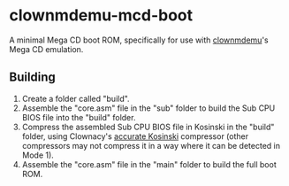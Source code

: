 # clownmdemu-mcd-boot
A minimal Mega CD boot ROM, specifically for use with
[clownmdemu](https://github.com/Clownacy/clownmdemu)'s Mega CD emulation.

## Building
1. Create a folder called "build".
2. Assemble the "core.asm" file in the "sub" folder to build the Sub CPU BIOS
   file into the "build" folder.
3. Compress the assembled Sub CPU BIOS file in Kosinski in the "build" folder,
   using Clownacy's
   [accurate Kosinski](https://github.com/Clownacy/accurate-kosinski/releases)
   compressor (other compressors may not compress it in a way where it can be
   detected in Mode 1).
4. Assemble the "core.asm" file in the "main" folder to build the full boot
   ROM.
